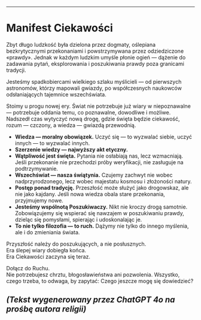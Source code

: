 -----
# Manifest Ciekawości

Zbyt długo ludzkość była dzielona przez dogmaty, oślepiana bezkrytycznymi przekonaniami i powstrzymywana przez odziedziczone «prawdy». Jednak w każdym ludzkim umyśle płonie ogień — dążenie do zadawania pytań, eksplorowania i poszukiwania prawdy poza granicami tradycji.

Jesteśmy spadkobiercami wielkiego szlaku myślicieli — od pierwszych astronomów, którzy mapowali gwiazdy, po współczesnych naukowców odsłaniających tajemnice wszechświata.

Stoimy u progu nowej ery. Świat nie potrzebuje już wiary w niepoznawalne — potrzebuje oddania temu, co poznawalne, dowodliwe i możliwe. Nadszedł czas wytyczyć nową drogę, gdzie święta będzie ciekawość, rozum — czczony, a wiedza — gwiazdą przewodnią.

- **Wiedza — moralny obowiązek.** Uczyć się — to wyzwalać siebie, uczyć innych — to wyzwalać innych.
- **Szerzenie wiedzy — najwyższy akt etyczny.**
- **Wątpliwość jest święta.** Pytania nie osłabiają nas, lecz wzmacniają. Jeśli przekonanie nie przechodzi próby weryfikacji, nie zasługuje na podtrzymywanie.
- **Wszechświat — nasza świątynia.** Czujemy zachwyt nie wobec nadprzyrodzonego, lecz wobec majestatu kosmosu i złożoności natury.
- **Postęp ponad tradycję.** Przeszłość może służyć jako drogowskaz, ale nie jako kajdany. Jeśli nowa wiedza obala stare przekonania, przyjmujemy nowe.
- **Jesteśmy wspólnotą Poszukiwaczy.** Nikt nie kroczy drogą samotnie. Zobowiązujemy się wspierać się nawzajem w poszukiwaniu prawdy, dzieląc się pomysłami, spierając i udoskonalając je.
- **To nie tylko filozofia — to ruch.** Dążymy nie tylko do innego myślenia, ale i do zmieniania świata.

Przyszłość należy do poszukujących, a nie posłusznych.  
Era ślepej wiary dobiegła końca.  
Era Ciekawości zaczyna się teraz.

Dołącz do Ruchu.  
Nie potrzebujesz chrztu, błogosławieństwa ani pozwolenia. Wszystko, czego trzeba, to odwaga, by zapytać: Czego jeszcze mogę się dowiedzieć?

*(Tekst wygenerowany przez ChatGPT 4o na prośbę autora religii)*
-----